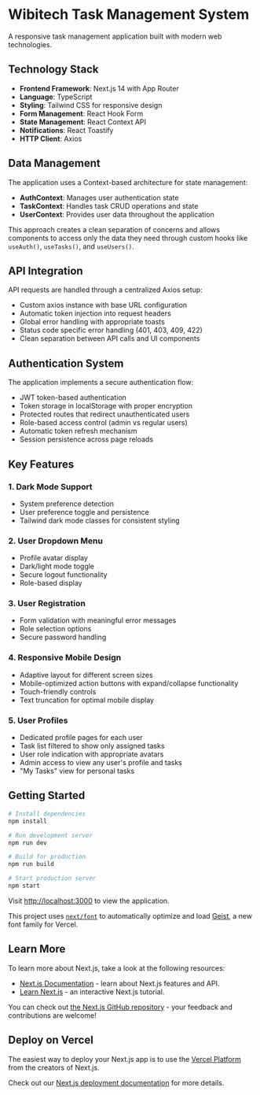 # Wibitech Task Management System

A responsive task management application built with modern web technologies.

## Technology Stack

- **Frontend Framework**: Next.js 14 with App Router
- **Language**: TypeScript
- **Styling**: Tailwind CSS for responsive design
- **Form Management**: React Hook Form
- **State Management**: React Context API
- **Notifications**: React Toastify
- **HTTP Client**: Axios

## Data Management

The application uses a Context-based architecture for state management:

- **AuthContext**: Manages user authentication state
- **TaskContext**: Handles task CRUD operations and state
- **UserContext**: Provides user data throughout the application

This approach creates a clean separation of concerns and allows components to access only the data they need through custom hooks like `useAuth()`, `useTasks()`, and `useUsers()`.

## API Integration

API requests are handled through a centralized Axios setup:

- Custom axios instance with base URL configuration
- Automatic token injection into request headers
- Global error handling with appropriate toasts
- Status code specific error handling (401, 403, 409, 422)
- Clean separation between API calls and UI components

## Authentication System

The application implements a secure authentication flow:

- JWT token-based authentication
- Token storage in localStorage with proper encryption
- Protected routes that redirect unauthenticated users
- Role-based access control (admin vs regular users)
- Automatic token refresh mechanism
- Session persistence across page reloads

## Key Features

### 1. Dark Mode Support
- System preference detection
- User preference toggle and persistence
- Tailwind dark mode classes for consistent styling

### 2. User Dropdown Menu
- Profile avatar display
- Dark/light mode toggle
- Secure logout functionality
- Role-based display

### 3. User Registration
- Form validation with meaningful error messages
- Role selection options
- Secure password handling

### 4. Responsive Mobile Design
- Adaptive layout for different screen sizes
- Mobile-optimized action buttons with expand/collapse functionality
- Touch-friendly controls
- Text truncation for optimal mobile display

### 5. User Profiles
- Dedicated profile pages for each user
- Task list filtered to show only assigned tasks
- User role indication with appropriate avatars
- Admin access to view any user's profile and tasks
- "My Tasks" view for personal tasks

## Getting Started

```bash
# Install dependencies
npm install

# Run development server
npm run dev

# Build for production
npm run build

# Start production server
npm start
```

Visit [http://localhost:3000](http://localhost:3000) to view the application.

This project uses [`next/font`](https://nextjs.org/docs/app/building-your-application/optimizing/fonts) to automatically optimize and load [Geist](https://vercel.com/font), a new font family for Vercel.

## Learn More

To learn more about Next.js, take a look at the following resources:

- [Next.js Documentation](https://nextjs.org/docs) - learn about Next.js features and API.
- [Learn Next.js](https://nextjs.org/learn) - an interactive Next.js tutorial.

You can check out [the Next.js GitHub repository](https://github.com/vercel/next.js) - your feedback and contributions are welcome!

## Deploy on Vercel

The easiest way to deploy your Next.js app is to use the [Vercel Platform](https://vercel.com/new?utm_medium=default-template&filter=next.js&utm_source=create-next-app&utm_campaign=create-next-app-readme) from the creators of Next.js.

Check out our [Next.js deployment documentation](https://nextjs.org/docs/app/building-your-application/deploying) for more details.
